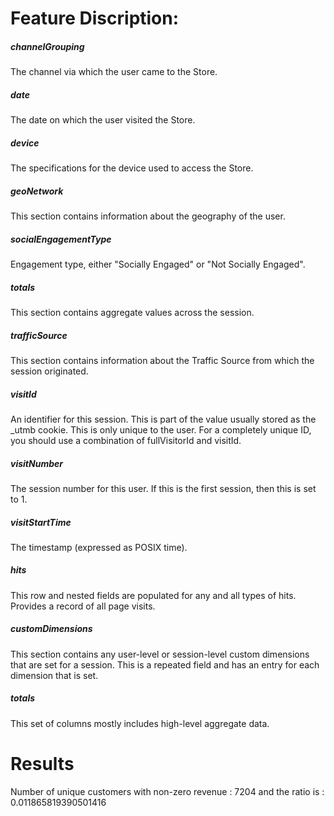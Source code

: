 # Feature Discription:

##### channelGrouping
The channel via which the user came to the Store.
##### date
The date on which the user visited the Store.
##### device 
The specifications for the device used to access the Store.
##### geoNetwork 
This section contains information about the geography of the user.
##### socialEngagementType 
Engagement type, either "Socially Engaged" or "Not Socially Engaged".
##### totals 
This section contains aggregate values across the session.
##### trafficSource 
This section contains information about the Traffic Source from which the session originated.
##### visitId 
An identifier for this session. This is part of the value usually stored as the _utmb cookie. This is only unique to the user. For a completely unique ID, you should use a combination of fullVisitorId and visitId.
##### visitNumber 
The session number for this user. If this is the first session, then this is set to 1.
##### visitStartTime 
The timestamp (expressed as POSIX time).
##### hits 
This row and nested fields are populated for any and all types of hits. Provides a record of all page visits.
##### customDimensions 
This section contains any user-level or session-level custom dimensions that are set for a session. This is a repeated field and has an entry for each dimension that is set.
##### totals 
This set of columns mostly includes high-level aggregate data.

# Results

Number of unique customers with non-zero revenue :  7204 and the ratio is :  0.011865819390501416
